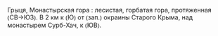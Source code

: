---
---

Грыця, Монастырская гора
: лесистая, горбатая гора, протяженная ⦅СВ→ЮЗ⦆. В 2 км к ⦅Ю⦆ от ⦅зап.⦆ окраины Старого Крыма, над монастырем Сурб-Хач, к ⦅ЮВ⦆.
